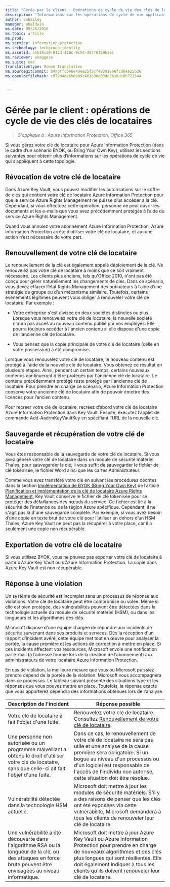 ```yaml
---
title: "Gérée par le client - Opérations de cycle de vie des clés de locataires | Azure Information Protection"
description: "Informations sur les opérations de cycle de vie applicables si vous gérez votre clé de locataire pour Azure Information Protection (dans le cadre d’un scénario BYOK, ou Bring Your Own Key)."
author: cabailey
manager: mbaldwin
ms.date: 09/25/2016
ms.topic: article
ms.prod: 
ms.service: information-protection
ms.technology: techgroup-identity
ms.assetid: c5b19c59-812d-420c-9c54-d9776309636c
ms.reviewer: esaggese
ms.suite: ems
translationtype: Human Translation
ms.sourcegitcommit: b4abffcbe6e49ea25f3cf493a1e68fcd6ea25b26
ms.openlocfilehash: c879d4de6b8b99c401b36e03dd3b16dc8b722344


---
```



# <a name="customermanaged-tenant-key-lifecycle-operations"></a>Gérée par le client : opérations de cycle de vie des clés de locataires

>*S’applique à : Azure Information Protection, Office 365*

Si vous gérez votre clé de locataire pour Azure Information Protection (dans le cadre d’un scénario BYOK, ou Bring Your Own Key), utilisez les sections suivantes pour obtenir plus d’informations sur les opérations de cycle de vie qui s’appliquent à cette topologie.

## <a name="revoke-your-tenant-key"></a>Révocation de votre clé de locataire
Dans Azure Key Vault, vous pouvez modifier les autorisations sur le coffre de clés qui contient votre clé de locataire Azure Information Protection pour que le service Azure Rights Management ne puisse plus accéder à la clé. Cependant, si vous effectuez cette opération, personne ne peut ouvrir les documents et les e-mails que vous avez précédemment protégés à l’aide du service Azure Rights Management.

Quand vous annulez votre abonnement Azure Information Protection, Azure Information Protection arrête d’utiliser votre clé de locataire, et aucune action n’est nécessaire de votre part.


## <a name="rekey-your-tenant-key"></a>Renouvellement de votre clé de locataire
Le renouvellement de la clé est également appelé déploiement de la clé. Ne renouvelez pas votre clé de locataire à moins que ce soit vraiment nécessaire. Les clients plus anciens, tels qu'Office 2010, n'ont pas été conçu pour gérer naturellement les changements de clés. Dans ce scénario, vous devez effacer l’état Rights Management des ordinateurs à l’aide d’une stratégie de groupe ou d’un mécanisme similaire. Toutefois, certains événements légitimes peuvent vous obliger à renouveler votre clé de locataire. Par exemple :

-   Votre entreprise s'est divisée en deux sociétés distinctes ou plus. Lorsque vous renouvelez votre clé de locataire, la nouvelle société n'aura pas accès au nouveau contenu publié par vos employés. Elle pourra toujours accéder à l'ancien contenu si elle dispose d'une copie de l'ancienne clé de locataire.

-   Vous pensez que la copie principale de votre clé de locataire (celle en votre possession) a été compromise.

Lorsque vous renouvelez votre clé de locataire, le nouveau contenu est protégé à l'aide de la nouvelle clé de locataire. Vous obtenez ce résultat en plusieurs étapes. Ainsi, pendant un certain temps, certains nouveaux contenus continueront d'être protégés par l'ancienne clé de locataire. Le contenu précédemment protégé reste protégé par l'ancienne clé de locataire. Pour prendre en charge ce scénario, Azure Information Protection conserve votre ancienne clé de locataire afin de pouvoir émettre des licences pour l’ancien contenu.

Pour recréer votre clé de locataire, recréez d’abord votre clé de locataire Azure Information Protection dans Key Vault. Ensuite, exécutez l’applet de commande Add-AadrmKeyVaultKey en spécifiant l’URL de la nouvelle clé.

## <a name="backup-and-recover-your-tenant-key"></a>Sauvegarde et récupération de votre clé de locataire
Vous êtes responsable de la sauvegarde de votre clé de locataire. Si vous avez généré votre clé de locataire dans un module de sécurité matériel Thales, pour sauvegarder la clé, il vous suffit de sauvegarder le fichier de clé tokénisée, le fichier Word ainsi que les cartes Administrateur.

Comme vous avez transféré votre clé en suivant les procédures décrites dans la section [Implémentation de BYOK (Bring Your Own Key)](../plan-design/plan-implement-tenant-key.md#implementing-your-azure-rights-management-tenant-key) de l’article [Planification et implémentation de la clé de locataire Azure Rights Management](../plan-design/plan-implement-tenant-key.md), Key Vault conserve le fichier de clé tokenisée pour se protéger des défaillances des nœuds du service. Ce fichier est lié à la sécurité de l’instance ou de la région Azure spécifique. Cependant, il ne s'agit pas là d'une sauvegarde complète. Par exemple, si vous avez besoin d’une copie en texte brut de votre clé pour l’utiliser en dehors d’un HSM Thales, Azure Key Vault ne peut pas la récupérer à votre place, car il a seulement une copie non récupérable.

## <a name="export-your-tenant-key"></a>Exportation de votre clé de locataire
Si vous utilisez BYOK, vous ne pouvez pas exporter votre clé de locataire à partir d’Azure Key Vault ou d’Azure Information Protection. La copie dans Azure Key Vault est non récupérable. 

## <a name="respond-to-a-breach"></a>Réponse à une violation
Un système de sécurité est incomplet sans un processus de réponse aux violations. Votre clé de locataire peut être compromise ou volée. Même si elle est bien protégée, des vulnérabilités peuvent être détectées dans la technologie actuelle du module de sécurité matériel (HSM), ou dans les longueurs et les algorithmes des clés.

Microsoft dispose d'une équipe chargée de répondre aux incidents de sécurité survenant dans ses produits et services. Dès la réception d'un rapport d'incident avéré, cette équipe met tout en œuvre pour analyser la portée, la cause première et les actions de correction à mettre en place. Si ces incidents affectent vos ressources, Microsoft envoie une notification par e-mail (à l’adresse fournie lors de la création de l’abonnement) aux administrateurs de votre locataire Azure Information Protection.

En cas de violation, la meilleure mesure que vous ou Microsoft puissiez prendre dépend de la portée de la violation. Microsoft vous accompagnera dans ce processus. Le tableau suivant présente des situations type et les réponses que vous pouvez mettre en place. Toutefois, la réponse exacte que vous apporterez dépendra des informations obtenues lors de l'analyse.

|Description de l'incident|Réponse possible|
|------------------------|-------------------|
|Votre clé de locataire a fait l'objet d'une fuite.|Renouvelez votre clé de locataire. Consultez [Renouvellement de votre clé de locataire](#re-key-your-tenant-key).|
|Une personne non autorisée ou un programme malveillant a obtenu le droit d'utiliser votre clé de locataire, sans que celle-ci ait fait l'objet d'une fuite.|Dans ce cas, le renouvellement de votre clé de locataire ne sera pas utile et une analyse de la cause première sera obligatoire. Si un bogue au niveau d'un processus ou d'un logiciel est responsable de l'accès de l'individu non autorisé, cette situation doit être résolue.|
|Vulnérabilité détectée dans la technologie HSM actuelle.|Microsoft doit mettre à jour les modules de sécurité matériels. S'il y a des raisons de penser que les clés ont été exposées via cette vulnérabilité, Microsoft demandera à tous les clients de renouveler leur clé de locataire.|
|Une vulnérabilité a été découverte dans l'algorithme RSA ou la longueur de la clé, ou des attaques en force brute peuvent être envisagées au niveau informatique.|Microsoft doit mettre à jour Azure Key Vault ou Azure Information Protection pour prendre en charge de nouveaux algorithmes et des clés plus longues qui sont résilientes. Elle doit également indiquer à tous les clients qu’ils doivent renouveler leur clé de locataire.|





<!--HONumber=Nov16_HO1-->


